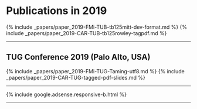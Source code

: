 

# Publications in 2019

{% include _papers/paper_2019-FMi-TUB-tb125mitt-dev-format.md  %}
{% include _papers/paper_2019-CAR-TUB-tb125rowley-tagpdf.md  %}



<hr class="conference-start">

## TUG Conference 2019 (Palo Alto, USA)
{% include _papers/paper_2019-FMi-TUG-Taming-utf8.md %}
{% include _papers/paper_2019-CAR-TUG-tagged-pdf-slides.md %}

<hr class="conference-end">






<div class="row">{% include google.adsense.responsive-b.html %}</div><hr> 




